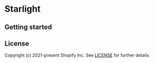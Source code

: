# Starlight

## Getting started

## License

Copyright (c) 2021-present Shopify Inc. See [LICENSE](/LICENSE.md) for further details.
